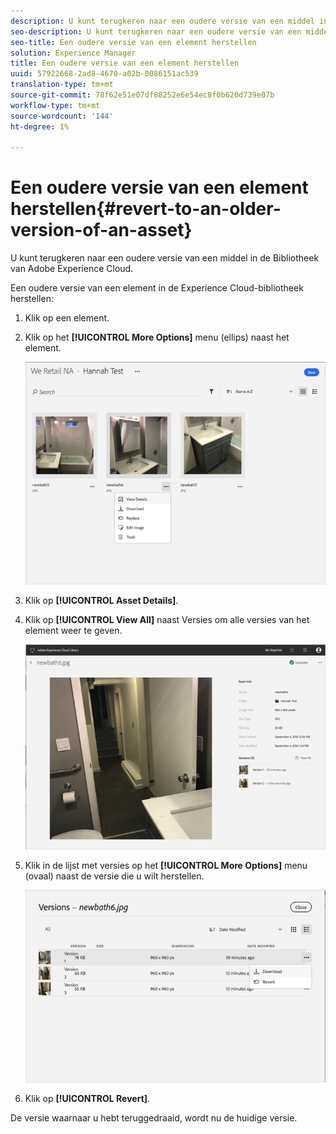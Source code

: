 ```yaml
---
description: U kunt terugkeren naar een oudere versie van een middel in de Bibliotheek van Adobe Experience Cloud.
seo-description: U kunt terugkeren naar een oudere versie van een middel in de Bibliotheek van Adobe Experience Cloud.
seo-title: Een oudere versie van een element herstellen
solution: Experience Manager
title: Een oudere versie van een element herstellen
uuid: 57922668-2ad8-4670-a02b-0086151ac539
translation-type: tm+mt
source-git-commit: 78f62e51e07df88252e6e54ec8f0b620d739e07b
workflow-type: tm+mt
source-wordcount: '144'
ht-degree: 1%

---
```



# Een oudere versie van een element herstellen{#revert-to-an-older-version-of-an-asset}

U kunt terugkeren naar een oudere versie van een middel in de Bibliotheek van Adobe Experience Cloud.

Een oudere versie van een element in de Experience Cloud-bibliotheek herstellen:

1. Klik op een element.
1. Klik op het **[!UICONTROL More Options]** menu (ellips) naast het element.

   ![](assets/library_asset_options.png)

1. Klik op **[!UICONTROL Asset Details]**.
1. Klik op **[!UICONTROL View All]** naast Versies om alle versies van het element weer te geven.

   ![](assets/library_details_versions.png)

1. Klik in de lijst met versies op het **[!UICONTROL More Options]** menu (ovaal) naast de versie die u wilt herstellen.

   ![](assets/library_versions_download_revert.png)

1. Klik op **[!UICONTROL Revert]**.

De versie waarnaar u hebt teruggedraaid, wordt nu de huidige versie.
